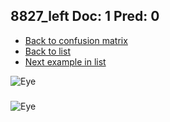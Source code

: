 ## 8827_left Doc: 1 Pred: 0
- [Back to confusion matrix](https://github.com/juliandewit/kaggle_retinopathy/blob/master/matrix.md)
- [Back to list](https://github.com/juliandewit/kaggle_retinopathy/blob/master/lists/10/list.md)
- [Next example in list](https://github.com/juliandewit/kaggle_retinopathy/blob/master/lists/10/88/8873_left.md)

![Eye](https://retinopaty.blob.core.windows.net/size1024/8827_left_1.jpeg)

### 

![Eye]()
